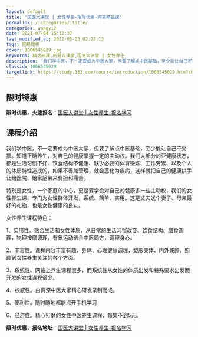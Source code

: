 ```yaml
---
layout: default
title: '国医大讲堂 | 女性养生-限时优惠-网易精品课'
permalink: /:categories/:title/
categories: wangyi2
date: 2021-07-04 15:12:37
last_modified_at: 2022-05-23 02:28:13
tags: 网易提供
cover: 1006545029.jpg
keywords: 精选网课,网易云课堂,国医大讲堂 | 女性养生
description: '我们学中医，不一定要成为中医大家，但要了解点中医基础，至少能让自己不受损。知道正确养生，对自己的健康掌握一定的主动权。我'
classid: 1006545029
targetlink: https://study.163.com/course/introduction/1006545029.htm?share=1&shareId=1025206652&utm_campaign=share&utm_medium=iphoneShare&utm_source=&utm_u=1025206652
---
```


## 限时特惠

**限时优惠，火速报名**：[国医大讲堂 | 女性养生-报名学习](https://study.163.com/course/introduction/1006545029.htm?share=1&shareId=1025206652&utm_campaign=share&utm_medium=iphoneShare&utm_source=&utm_u=1025206652)

## 课程介绍

我们学中医，不一定要成为中医大家，但要了解点中医基础，至少能让自己不受损。知道正确养生，对自己的健康掌握一定的主动权。我们大部分的亚健康状态，都是生活习惯不好、饮食结构不健康、缺少必要的体育锻炼、工作劳累、以及个人的体质特性造成的，如果不善加管理，就会恶化为疾病，这样就把自己的健康拱手让给医院，给家庭带来负担和痛苦。



特别是女性，一个家庭的中心，更是要学会对自己的健康多一些主动权，我们的女性养生课，专门为女性群体开发，系统、简单、实用。这是丈夫送个妻子、母亲最好的礼物，也是女性健康的良友。



女性养生课程特色：



1、实用性。贴合生活和女性体质，从日常的生活习惯改变、饮食结构、膳食调理，物理按摩调理，有氧运动结合中医简方，调理身心。



2、丰富性。课程内容丰富有趣，身体、心理健康调理，塑形美体、内外兼顾，照顾到女性养生关注的各个方面。



3、系统性。网络上养生课程很多，而系统性从女性的体质出发和特殊要求出发而开发的女性课程很少。



4、权威性。由资深中医大家精心研发录制而成。



5、便利性。随时随地都能点开手机学习



6、经济性。精心打磨的女性中医养生课程，每集不到5元。

**限时优惠，报名地址**：[国医大讲堂 | 女性养生-报名学习](https://study.163.com/course/introduction/1006545029.htm?share=1&shareId=1025206652&utm_campaign=share&utm_medium=iphoneShare&utm_source=&utm_u=1025206652)

